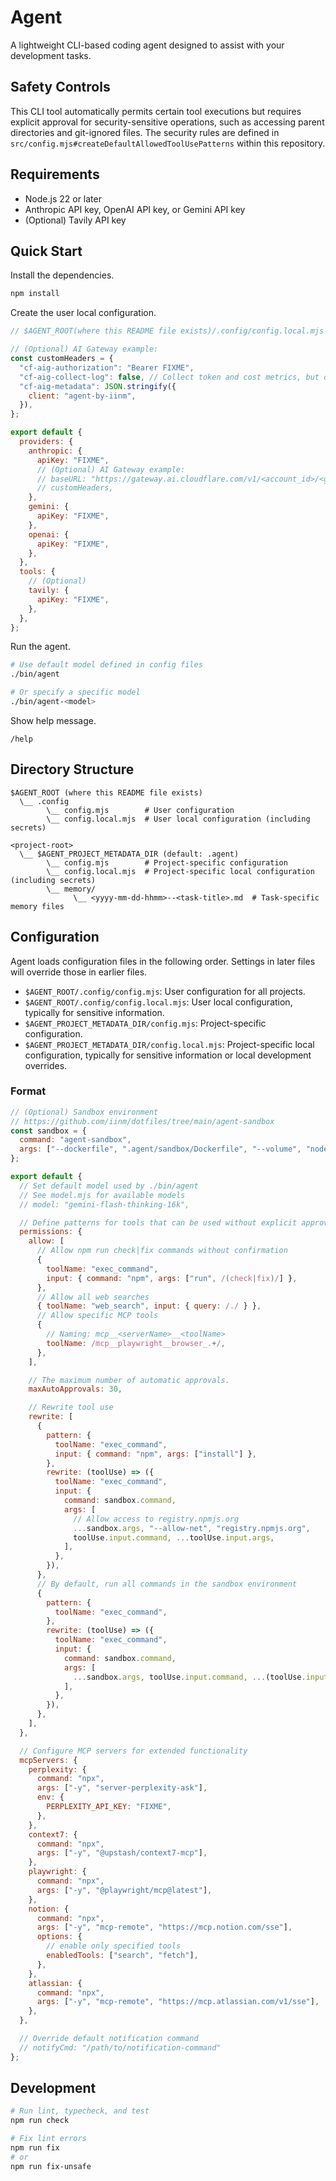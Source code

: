 # Agent

A lightweight CLI-based coding agent designed to assist with your development tasks.

## Safety Controls

This CLI tool automatically permits certain tool executions but requires explicit approval for security-sensitive operations, such as accessing parent directories and git-ignored files. The security rules are defined in `src/config.mjs#createDefaultAllowedToolUsePatterns` within this repository.

## Requirements

- Node.js 22 or later
- Anthropic API key, OpenAI API key, or Gemini API key
- (Optional) Tavily API key

## Quick Start

Install the dependencies.

```sh
npm install
```

Create the user local configuration.

```js
// $AGENT_ROOT(where this README file exists)/.config/config.local.mjs

// (Optional) AI Gateway example:
const customHeaders = {
  "cf-aig-authorization": "Bearer FIXME",
  "cf-aig-collect-log": false, // Collect token and cost metrics, but do not log the message content.
  "cf-aig-metadata": JSON.stringify({
    client: "agent-by-iinm",
  }),
};

export default {
  providers: {
    anthropic: {
      apiKey: "FIXME",
      // (Optional) AI Gateway example:
      // baseURL: "https://gateway.ai.cloudflare.com/v1/<account_id>/<gateway_id>/anthropic",
      // customHeaders,
    },
    gemini: {
      apiKey: "FIXME",
    },
    openai: {
      apiKey: "FIXME",
    },
  },
  tools: {
    // (Optional)
    tavily: {
      apiKey: "FIXME",
    },
  },
};
```

Run the agent.

```sh
# Use default model defined in config files
./bin/agent

# Or specify a specific model
./bin/agent-<model>
```

Show help message.

```
/help
```

## Directory Structure

```
$AGENT_ROOT (where this README file exists)
  \__ .config
        \__ config.mjs        # User configuration
        \__ config.local.mjs  # User local configuration (including secrets)

<project-root>
  \__ $AGENT_PROJECT_METADATA_DIR (default: .agent)
        \__ config.mjs        # Project-specific configuration
        \__ config.local.mjs  # Project-specific local configuration (including secrets)
        \__ memory/
              \__ <yyyy-mm-dd-hhmm>--<task-title>.md  # Task-specific memory files
```

## Configuration

Agent loads configuration files in the following order. Settings in later files will override those in earlier files.

- `$AGENT_ROOT/.config/config.mjs`: User configuration for all projects.
- `$AGENT_ROOT/.config/config.local.mjs`: User local configuration, typically for sensitive information.
- `$AGENT_PROJECT_METADATA_DIR/config.mjs`: Project-specific configuration.
- `$AGENT_PROJECT_METADATA_DIR/config.local.mjs`: Project-specific local configuration, typically for sensitive information or local development overrides.

### Format

```js
// (Optional) Sandbox environment
// https://github.com/iinm/dotfiles/tree/main/agent-sandbox
const sandbox = {
  command: "agent-sandbox",
  args: ["--dockerfile", ".agent/sandbox/Dockerfile", "--volume", "node_modules", "--allow-write"],
};

export default {
  // Set default model used by ./bin/agent
  // See model.mjs for available models
  // model: "gemini-flash-thinking-16k",

  // Define patterns for tools that can be used without explicit approval
  permissions: {
    allow: [
      // Allow npm run check|fix commands without confirmation
      {
        toolName: "exec_command",
        input: { command: "npm", args: ["run", /(check|fix)/] },
      },
      // Allow all web searches
      { toolName: "web_search", input: { query: /./ } },
      // Allow specific MCP tools
      {
        // Naming: mcp__<serverName>__<toolName>
        toolName: /mcp__playwright__browser_.+/,
      },
    ],

    // The maximum number of automatic approvals.
    maxAutoApprovals: 30, 

    // Rewrite tool use
    rewrite: [
      {
        pattern: {
          toolName: "exec_command",
          input: { command: "npm", args: ["install"] },
        },
        rewrite: (toolUse) => ({
          toolName: "exec_command",
          input: {
            command: sandbox.command,
            args: [
              // Allow access to registry.npmjs.org
              ...sandbox.args, "--allow-net", "registry.npmjs.org",
              toolUse.input.command, ...toolUse.input.args,
            ],
          },
        }),
      },
      // By default, run all commands in the sandbox environment
      {
        pattern: {
          toolName: "exec_command",
        },
        rewrite: (toolUse) => ({
          toolName: "exec_command",
          input: {
            command: sandbox.command,
            args: [
              ...sandbox.args, toolUse.input.command, ...(toolUse.input.args || []),
            ],
          },
        }),
      },
    ],
  },

  // Configure MCP servers for extended functionality
  mcpServers: {
    perplexity: {
      command: "npx",
      args: ["-y", "server-perplexity-ask"],
      env: {
        PERPLEXITY_API_KEY: "FIXME",
      },
    },
    context7: {
      command: "npx",
      args: ["-y", "@upstash/context7-mcp"],
    },
    playwright: {
      command: "npx",
      args: ["-y", "@playwright/mcp@latest"],
    },
    notion: {
      command: "npx",
      args: ["-y", "mcp-remote", "https://mcp.notion.com/sse"],
      options: {
        // enable only specified tools
        enabledTools: ["search", "fetch"],
      },
    },
    atlassian: {
      command: "npx",
      args: ["-y", "mcp-remote", "https://mcp.atlassian.com/v1/sse"],
    },
  },

  // Override default notification command
  // notifyCmd: "/path/to/notification-command"
};
```

## Development

```sh
# Run lint, typecheck, and test
npm run check

# Fix lint errors
npm run fix
# or
npm run fix-unsafe
```
